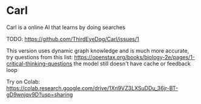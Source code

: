 # Carl
Carl is a online AI that learns by doing searches 


TODO: https://github.com/ThirdEyeDog/Carl/issues/1

 This version uses dynamic graph knowledge and is much more accurate,
 try questions from this list: https://openstax.org/books/biology-2e/pages/1-critical-thinking-questions
 the model still doesn't have cache or feedback loop


Try on Colab: 
https://colab.research.google.com/drive/1Xn9VZ3LXSuDDu_36jr-BT-gD9wnjqv9D?usp=sharing
